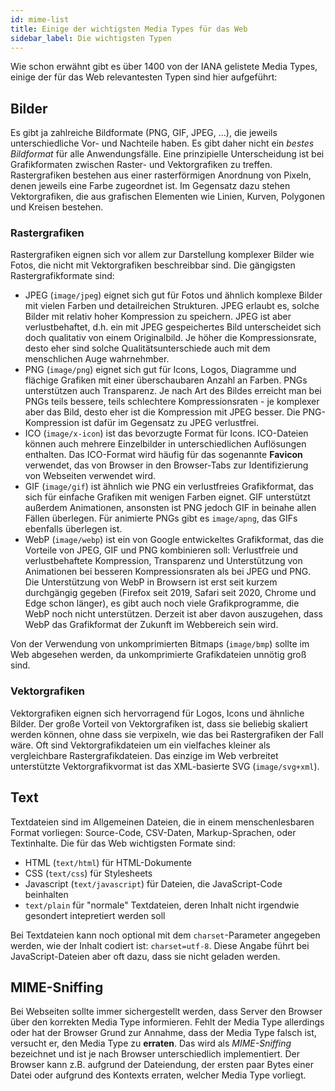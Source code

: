 ```yaml
---
id: mime-list
title: Einige der wichtigsten Media Types für das Web
sidebar_label: Die wichtigsten Typen
---
```


Wie schon erwähnt gibt es über 1400 von der IANA gelistete Media Types, einige der für das Web relevantesten Typen sind hier aufgeführt:

## Bilder
Es gibt ja zahlreiche Bildformate (PNG, GIF, JPEG, ...), die jeweils unterschiedliche Vor- und Nachteile haben. Es gibt daher nicht ein *bestes Bildformat* für alle Anwendungsfälle. Eine prinzipielle Unterscheidung ist bei Grafikformaten zwischen Raster- und Vektorgrafiken zu treffen. Rastergrafiken bestehen aus einer rasterförmigen Anordnung von Pixeln, denen jeweils eine Farbe zugeordnet ist. Im Gegensatz dazu stehen Vektorgrafiken, die aus grafischen Elementen wie Linien, Kurven, Polygonen und Kreisen bestehen.

### Rastergrafiken
Rastergrafiken eignen sich vor allem zur Darstellung komplexer Bilder wie Fotos, die nicht mit Vektorgrafiken beschreibbar sind. Die gängigsten Rastergrafikformate sind:
- JPEG (`image/jpeg`) eignet sich gut für Fotos und ähnlich komplexe Bilder mit vielen Farben und detailreichen Strukturen. JPEG erlaubt es, solche Bilder mit relativ hoher Kompression zu speichern. JPEG ist aber verlustbehaftet, d.h. ein mit JPEG gespeichertes Bild unterscheidet sich doch qualitativ von einem Originalbild. Je höher die Kompressionsrate, desto eher sind solche Qualitätsunterschiede auch mit dem menschlichen Auge wahrnehmber.
- PNG (`image/png`) eignet sich gut für Icons, Logos, Diagramme und flächige Grafiken mit einer überschaubaren Anzahl an Farben. PNGs unterstützen auch Transparenz. Je nach Art des Bildes erreicht man bei PNGs teils bessere, teils schlechtere Kompressionsraten - je komplexer aber das Bild, desto eher ist die Kompression mit JPEG besser. Die PNG-Kompression ist dafür im Gegensatz zu JPEG verlustfrei.
- ICO (`image/x-icon`) ist das bevorzugte Format für Icons. ICO-Dateien können auch mehrere Einzelbilder in unterschiedlichen Auflösungen enthalten. Das ICO-Format wird häufig für das sogenannte **Favicon** verwendet, das von Browser in den Browser-Tabs zur Identifizierung von Webseiten verwendet wird.
- GIF (`image/gif`) ist ähnlich wie PNG ein verlustfreies Grafikformat, das sich für einfache Grafiken mit wenigen Farben eignet. GIF unterstützt außerdem Animationen, ansonsten ist PNG jedoch GIF in beinahe allen Fällen überlegen. Für animierte PNGs gibt es `image/apng`, das GIFs ebenfalls überlegen ist.
- WebP (`image/webp`) ist ein von Google entwickeltes Grafikformat, das die Vorteile von JPEG, GIF und PNG kombinieren soll: Verlustfreie und verlustbehaftete Kompression, Transparenz und Unterstützung von Animationen bei besseren Kompressionsraten als bei JPEG und PNG. Die Unterstützung von WebP in Browsern ist erst seit kurzem durchgängig gegeben (Firefox seit 2019, Safari seit 2020, Chrome und Edge schon länger), es gibt auch noch viele Grafikprogramme, die WebP noch nicht unterstützen. Derzeit ist aber davon auszugehen, dass WebP das Grafikformat der Zukunft im Webbereich sein wird.

Von der Verwendung von unkomprimierten Bitmaps (`image/bmp`) sollte im Web abgesehen werden, da unkomprimierte Grafikdateien unnötig groß sind.

### Vektorgrafiken
Vektorgrafiken eignen sich hervorragend für Logos, Icons und ähnliche Bilder. Der große Vorteil von Vektorgrafiken ist, dass sie beliebig skaliert werden können, ohne dass sie verpixeln, wie das bei Rastergrafiken der Fall wäre. Oft sind Vektorgrafikdateien um ein vielfaches kleiner als vergleichbare Rastergrafikdateien. Das einzige im Web verbreitet unterstützte Vektorgrafikvormat ist das XML-basierte SVG (`image/svg+xml`).

## Text
Textdateien sind im Allgemeinen Dateien, die in einem menschenlesbaren Format vorliegen: Source-Code, CSV-Daten, Markup-Sprachen, oder Textinhalte.
Die für das Web wichtigsten Formate sind:
- HTML (`text/html`) für HTML-Dokumente
- CSS (`text/css`) für Stylesheets
- Javascript (`text/javascript`) für Dateien, die JavaScript-Code beinhalten
- `text/plain` für "normale" Textdateien, deren Inhalt nicht irgendwie gesondert intepretiert werden soll

Bei Textdateien kann noch optional mit dem `charset`-Parameter angegeben werden, wie der Inhalt codiert ist: `charset=utf-8`. Diese Angabe führt bei JavaScript-Dateien aber oft dazu, dass sie nicht geladen werden.

## MIME-Sniffing
Bei Webseiten sollte immer sichergestellt werden, dass Server den Browser über den korrekten Media Type informieren. Fehlt der Media Type allerdings oder hat der Browser Grund zur Annahme, dass der Media Type falsch ist, versucht er, den Media Type zu **erraten**. Das wird als *MIME-Sniffing* bezeichnet und ist je nach Browser unterschiedlich implementiert. Der Browser kann z.B. aufgrund der Dateiendung, der ersten paar Bytes einer Datei oder aufgrund des Kontexts erraten, welcher Media Type vorliegt.